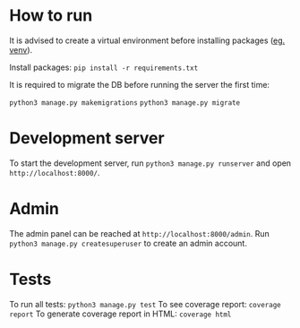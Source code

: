 # How to run

It is advised to create a virtual environment before installing packages ([eg. venv](https://docs.python.org/3/library/venv.html)).

Install packages:
`pip install -r requirements.txt`

It is required to migrate the DB before running the server the first time:

`python3 manage.py makemigrations`
`python3 manage.py migrate`

# Development server

To start the development server, run `python3 manage.py runserver` and open `http://localhost:8000/`.

# Admin

The admin panel can be reached at `http://localhost:8000/admin`.
Run `python3 manage.py createsuperuser` to create an admin account.

# Tests

To run all tests: `python3 manage.py test`
To see coverage report: `coverage report`
To generate coverage report in HTML: `coverage html`
